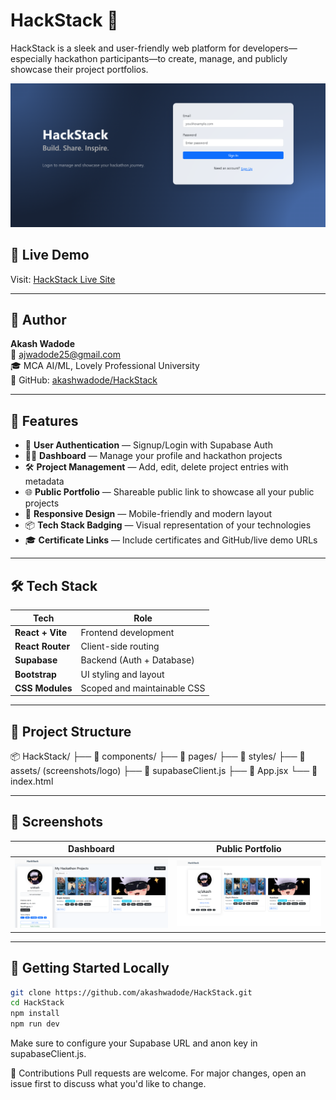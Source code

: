 # HackStack 🎯

HackStack is a sleek and user-friendly web platform for developers—especially hackathon participants—to create, manage, and publicly showcase their project portfolios.

![HackStack Screenshot](./screenshots/hero.png) <!-- Replace with your actual image path -->

## 🔗 Live Demo

Visit: [HackStack Live Site](https://your-netlify-site-url.netlify.app) <!-- Replace with your live site URL -->

---

## 👤 Author

**Akash Wadode**  
📧 ajwadode25@gmail.com  
🎓 MCA AI/ML, Lovely Professional University  
🔗 GitHub: [akashwadode/HackStack](https://github.com/akashwadode/HackStack)

---

## 🚀 Features

- 🔐 **User Authentication** — Signup/Login with Supabase Auth
- 🧑‍💼 **Dashboard** — Manage your profile and hackathon projects
- 🛠 **Project Management** — Add, edit, delete project entries with metadata
- 🌐 **Public Portfolio** — Shareable public link to showcase all your public projects
- 📱 **Responsive Design** — Mobile-friendly and modern layout
- 📦 **Tech Stack Badging** — Visual representation of your technologies
- 🎓 **Certificate Links** — Include certificates and GitHub/live demo URLs

---

## 🛠 Tech Stack

| Tech               | Role                         |
|--------------------|------------------------------|
| **React + Vite**   | Frontend development         |
| **React Router**   | Client-side routing          |
| **Supabase**       | Backend (Auth + Database)    |
| **Bootstrap**      | UI styling and layout        |
| **CSS Modules**    | Scoped and maintainable CSS  |

---

## 📁 Project Structure
📦 HackStack/
├── 📁 components/
├── 📁 pages/
├── 📁 styles/
├── 📁 assets/ (screenshots/logo)
├── 📄 supabaseClient.js
├── 📄 App.jsx
└── 📄 index.html


---

## 📸 Screenshots

| Dashboard | Public Portfolio |
|----------|------------------|
| ![Dashboard](./screenshots/img2.png) | ![Portfolio](./screenshots/img4.png) |



---

## 🧪 Getting Started Locally

```bash
git clone https://github.com/akashwadode/HackStack.git
cd HackStack
npm install
npm run dev
```
Make sure to configure your Supabase URL and anon key in supabaseClient.js.

🙌 Contributions
Pull requests are welcome. For major changes, open an issue first to discuss what you'd like to change.
